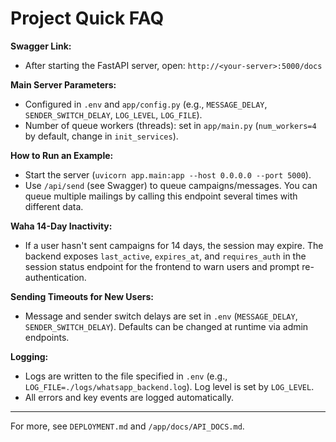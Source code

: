# Project Quick FAQ

**Swagger Link:**
- After starting the FastAPI server, open: `http://<your-server>:5000/docs`

**Main Server Parameters:**
- Configured in `.env` and `app/config.py` (e.g., `MESSAGE_DELAY`, `SENDER_SWITCH_DELAY`, `LOG_LEVEL`, `LOG_FILE`).
- Number of queue workers (threads): set in `app/main.py` (`num_workers=4` by default, change in `init_services`).

**How to Run an Example:**
- Start the server (`uvicorn app.main:app --host 0.0.0.0 --port 5000`).
- Use `/api/send` (see Swagger) to queue campaigns/messages. You can queue multiple mailings by calling this endpoint several times with different data.

**Waha 14-Day Inactivity:**
- If a user hasn't sent campaigns for 14 days, the session may expire. The backend exposes `last_active`, `expires_at`, and `requires_auth` in the session status endpoint for the frontend to warn users and prompt re-authentication.

**Sending Timeouts for New Users:**
- Message and sender switch delays are set in `.env` (`MESSAGE_DELAY`, `SENDER_SWITCH_DELAY`). Defaults can be changed at runtime via admin endpoints.

**Logging:**
- Logs are written to the file specified in `.env` (e.g., `LOG_FILE=./logs/whatsapp_backend.log`). Log level is set by `LOG_LEVEL`.
- All errors and key events are logged automatically.

---
For more, see `DEPLOYMENT.md` and `/app/docs/API_DOCS.md`.
